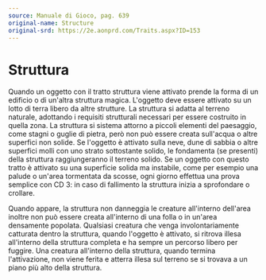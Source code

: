 ```yaml
---
source: Manuale di Gioco, pag. 639
original-name: Structure
original-srd: https://2e.aonprd.com/Traits.aspx?ID=153
---
```


# Struttura

Quando un oggetto con il tratto struttura viene attivato prende la forma di un
edificio o di un'altra struttura magica. L'oggetto deve essere attivato su un
lotto di terra libero da altre strutture. La struttura si adatta al terreno
naturale, adottando i requisiti strutturali necessari per essere costruito in
quella zona. La struttura si sistema attorno a piccoli elementi del paesaggio,
come stagni o guglie di pietra, però non può essere creata sull'acqua o altre
superfici non solide. Se l'oggetto è attivato sulla neve, dune di sabbia o altre
superfici molli con uno strato sottostante solido, le fondamenta (se presenti)
della struttura raggiungeranno il terreno solido. Se un oggetto con questo
tratto è attivato su una superficie solida ma instabile, come per esempio una
palude o un'area tormentata da scosse, ogni giorno effettua una prova semplice
con CD 3: in caso di fallimento la struttura inizia a sprofondare o crollare.

Quando appare, la struttura non danneggia le creature all'interno dell'area
inoltre non può essere creata all'interno di una folla o in un'area densamente
popolata. Qualsiasi creatura che venga involontariamente catturata dentro la
struttura, quando l'oggetto è attivato, si ritrova illesa all'interno della
struttura completa e ha sempre un percorso libero per fuggire. Una creatura
all'interno della struttura, quando termina l'attivazione, non viene ferita e
atterra illesa sul terreno se si trovava a un piano più alto della struttura.
